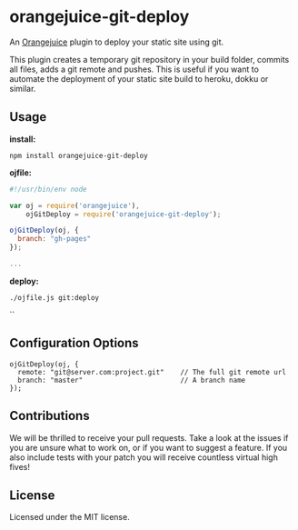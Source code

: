 # orangejuice-git-deploy

An [Orangejuice](https://github.com/jpettersson/orangejuice) plugin to deploy your static site using git. 

This plugin creates a temporary git repository in your build folder, commits all files, adds a git remote and pushes. This is useful if you want to automate the deployment of your static site build to heroku, dokku or similar.

## Usage

**install:** 

``
npm install orangejuice-git-deploy
``

**ojfile:**

```JavaScript
#!/usr/bin/env node

var oj = require('orangejuice'),
    ojGitDeploy = require('orangejuice-git-deploy');

ojGitDeploy(oj, {
  branch: "gh-pages"
});

...
```

**deploy:**

``
./ojfile.js git:deploy
``

``

## Configuration Options

```
ojGitDeploy(oj, {
  remote: "git@server.com:project.git"    // The full git remote url
  branch: "master"                        // A branch name
});
```

## Contributions

We will be thrilled to receive your pull requests. Take a look at the issues if you are unsure what to work on, or if you want to suggest a feature. If you also include tests with your patch you will receive countless virtual high fives!

## License

Licensed under the MIT license.
